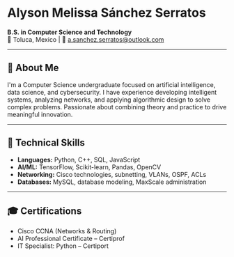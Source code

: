 # Alyson Melissa Sánchez Serratos

**B.S. in Computer Science and Technology**  
📍 Toluca, Mexico | 📧 a.sanchez.serratos@outlook.com

---

## 🧠 About Me

I'm a Computer Science undergraduate focused on artificial intelligence, data science, and cybersecurity. I have experience developing intelligent systems, analyzing networks, and applying algorithmic design to solve complex problems. Passionate about combining theory and practice to drive meaningful innovation.

---

## 🔧 Technical Skills

- **Languages:** Python, C++, SQL, JavaScript  
- **AI/ML:** TensorFlow, Scikit-learn, Pandas, OpenCV  
- **Networking:** Cisco technologies, subnetting, VLANs, OSPF, ACLs  
- **Databases:** MySQL, database modeling, MaxScale administration

---

## 🎓 Certifications

- Cisco CCNA (Networks & Routing)  
- AI Professional Certificate – Certiprof  
- IT Specialist: Python – Certiport  
